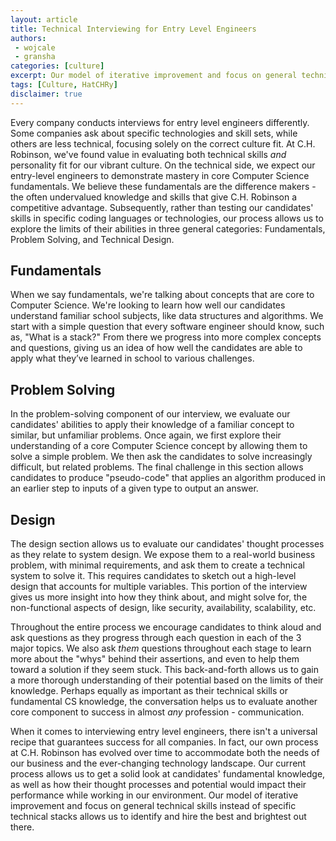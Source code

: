 ```yaml
---
layout: article
title: Technical Interviewing for Entry Level Engineers
authors:
 - wojcale
 - gransha
categories: [culture]
excerpt: Our model of iterative improvement and focus on general technical skills instead of specific technical stacks allows us to identify and hire the best and brightest out there.
tags: [Culture, HatCHRy]
disclaimer: true
---
```


Every company conducts interviews for entry level engineers differently. Some companies ask about specific technologies and skill sets, while others are less technical, focusing solely on the correct culture fit. At C.H. Robinson, we've found value in evaluating both technical skills _and_ personality fit for our vibrant culture. On the technical side, we expect our entry-level engineers to demonstrate mastery in core Computer Science fundamentals. We believe these fundamentals are the difference makers - the often undervalued knowledge and skills that give C.H. Robinson a competitive advantage. Subsequently, rather than testing our candidates' skills in specific coding languages or technologies, our process allows us to explore the limits of their abilities in three general categories: Fundamentals, Problem Solving, and Technical Design.

## Fundamentals
When we say fundamentals, we're talking about concepts that are core to Computer Science. We're looking to learn how well our candidates understand familiar school subjects, like data structures and algorithms. We start with a simple question that every software engineer should know, such as, "What is a stack?" From there we progress into more complex concepts and questions, giving us an idea of how well the candidates are able to apply what they’ve learned in school to various challenges.

## Problem Solving
In the problem-solving component of our interview, we evaluate our candidates' abilities to apply their knowledge of a familiar concept to similar, but unfamiliar problems. Once again, we first explore their understanding of a core Computer Science concept by allowing them to solve a simple problem. We then ask the candidates to solve increasingly difficult, but related problems. The final challenge in this section allows candidates to produce "pseudo-code" that applies an algorithm produced in an earlier step to inputs of a given type to output an answer. 

## Design
The design section allows us to evaluate our candidates' thought processes as they relate to system design. We expose them to a real-world business problem, with minimal requirements, and ask them to create a technical system to solve it. This requires candidates to sketch out a high-level design that accounts for multiple variables. This portion of the interview gives us more insight into how they think about, and might solve for, the non-functional aspects of design, like security, availability, scalability, etc.

Throughout the entire process we encourage candidates to think aloud and ask questions as they progress through each question in each of the 3 major topics. We also ask _them_ questions throughout each stage to learn more about the "whys" behind their assertions, and even to help them toward a solution if they seem stuck. This back-and-forth allows us to gain a more thorough understanding of their potential based on the limits of their knowledge. Perhaps equally as important as their technical skills or fundamental CS knowledge, the conversation helps us to evaluate another core component to success in almost _any_ profession - communication.

When it comes to interviewing entry level engineers, there isn't a universal recipe that guarantees success for all companies. In fact, our own process at C.H. Robinson has evolved over time to accommodate both the needs of our business and the ever-changing technology landscape. Our current process allows us to get a solid look at candidates' fundamental knowledge, as well as how their thought processes and potential would impact their performance while working in our environment. Our model of iterative improvement and focus on general technical skills instead of specific technical stacks allows us to identify and hire the best and brightest out there.

